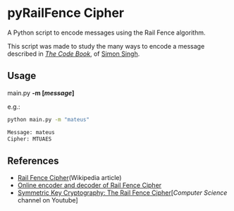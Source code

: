 # pyRailFence Cipher
A Python script to encode messages using the Rail Fence algorithm.

This script was made to study the many ways to encode a message described in [_The Code Book_](https://en.wikipedia.org/wiki/The_Code_Book), of [Simon Singh](https://en.wikipedia.org/wiki/Simon_Singh).

## Usage

main.py **-m [_message_]**

e.g.:
```bash
python main.py -m "mateus"

Message: mateus
Cipher: MTUAES

```

## References

- [Rail Fence Cipher](https://en.wikipedia.org/wiki/Rail_fence_cipher)(Wikipedia article)
- [Online encoder and decoder of Rail Fence Cipher](https://crypto.interactive-maths.com/rail-fence-cipher.html)
- [Symmetric Key Cryptography: The Rail Fence Cipher](https://www.youtube.com/watch?v=wKjRwJTXQH4)[_Computer Science_ channel on Youtube]
